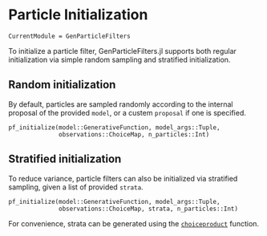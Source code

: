 # Particle Initialization

```@meta
CurrentModule = GenParticleFilters
```

To initialize a particle filter, GenParticleFilters.jl supports both regular initialization via simple random sampling and stratified initialization.

## Random initialization

By default, particles are sampled randomly according to the internal proposal of the provided `model`, or a custem `proposal` if one is specified.

```@docs
pf_initialize(model::GenerativeFunction, model_args::Tuple,
              observations::ChoiceMap, n_particles::Int)
```

## Stratified initialization

To reduce variance, particle filters can also be initialized via stratified sampling, given a list of provided `strata`.

```@docs
pf_initialize(model::GenerativeFunction, model_args::Tuple,
              observations::ChoiceMap, strata, n_particles::Int)
```

For convenience, strata can be generated using the [`choiceproduct`](@ref) function.